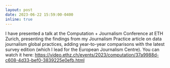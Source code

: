 ```yaml
---
layout: post
date: 2023-06-22 15:59:00-0400
inline: true
---
```


I have presented a talk at the Computation + Journalism Conference at ETH Zurich, presenting the findings from my Journalism Practice article on data journalism global practices, adding year-to-year comparisons with the latest survey edition (which I lead for the European Journalism Centre). You can watch it here: https://video.ethz.ch/events/2023/computation/37a9988d-c608-4d33-bef0-3839225e0efb.html
